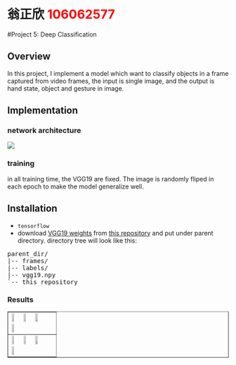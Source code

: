 # 翁正欣 <span style="color:red">106062577</span>

#Project 5: Deep Classification

## Overview
In this project, I implement a model which want to classify objects in a frame captured from video frames, the input is single image, and the output is hand state, object and gesture in image. 


## Implementation
### network architecture
![](https://i.imgur.com/18XnIuY.png)
### training 
in all training time, the VGG19 are fixed. The image is randomly fliped in each epoch to make the model generalize well.

## Installation
* `tensorflow `
* download [VGG19 weights](https://mega.nz/#!xZ8glS6J!MAnE91ND_WyfZ_8mvkuSa2YcA7q-1ehfSm-Q1fxOvvs) from [this repository](https://github.com/machrisaa/tensorflow-vgg) and put under parent directory.
directory tree will look like this:
<pre>
parent_dir/
|-- frames/  
|-- labels/
|-- vgg19.npy
`-- this_repository
</pre>
### Results

<table border=1>
<tr>
<td>
<img src="placeholder.jpg" width="24%"/>
<img src="placeholder.jpg"  width="24%"/>
<img src="placeholder.jpg" width="24%"/>
<img src="placeholder.jpg" width="24%"/>
</td>
</tr>

<tr>
<td>
<img src="placeholder.jpg" width="24%"/>
<img src="placeholder.jpg"  width="24%"/>
<img src="placeholder.jpg" width="24%"/>
<img src="placeholder.jpg" width="24%"/>
</td>
</tr>

</table>



